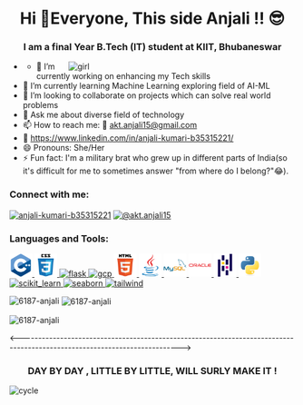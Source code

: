 <h1 align="center">Hi 👋Everyone, This side Anjali !! 😎</h1>
<h3 align="center">I am a final Year B.Tech (IT) student at KIIT, Bhubaneswar</h3>

<img align="right" alt="girl" width="400" src ="https://img.freepik.com/premium-vector/online-learning-concept-with-cartoon-character_29937-6229.jpg?w=740">

- - 🔭 I’m currently working on enhancing my Tech skills 
- 🌱 I’m currently learning Machine Learning exploring field of AI-ML
- 👯 I’m looking to collaborate on projects which can solve real world problems
- 💬 Ask me about diverse field of technology
- 📫 How to reach me: 📧 akt.anjali15@gmail.com
- 🔎 https://www.linkedin.com/in/anjali-kumari-b35315221/ 
- 😄 Pronouns: She/Her
- ⚡ Fun fact: I'm a military brat who grew up in different parts of India(so it's difficult for me to sometimes answer "from where do I belong?"😂). 


<h3 align="left">Connect with me:</h3>
<p align="left">
<a href="https://linkedin.com/in/anjali-kumari-b35315221" target="blank"><img align="center" src="https://raw.githubusercontent.com/rahuldkjain/github-profile-readme-generator/master/src/images/icons/Social/linked-in-alt.svg" alt="anjali-kumari-b35315221" height="30" width="40" /></a>
<a href="https://medium.com/@akt.anjali15" target="blank"><img align="center" src="https://raw.githubusercontent.com/rahuldkjain/github-profile-readme-generator/master/src/images/icons/Social/medium.svg" alt="@akt.anjali15" height="30" width="40" /></a>
</p>

<h3 align="left">Languages and Tools:</h3>
<p align="left"> <a href="https://www.w3schools.com/cpp/" target="_blank" rel="noreferrer"> <img src="https://raw.githubusercontent.com/devicons/devicon/master/icons/cplusplus/cplusplus-original.svg" alt="cplusplus" width="40" height="40"/> </a> <a href="https://www.w3schools.com/css/" target="_blank" rel="noreferrer"> <img src="https://raw.githubusercontent.com/devicons/devicon/master/icons/css3/css3-original-wordmark.svg" alt="css3" width="40" height="40"/> </a> <a href="https://flask.palletsprojects.com/" target="_blank" rel="noreferrer"> <img src="https://www.vectorlogo.zone/logos/pocoo_flask/pocoo_flask-icon.svg" alt="flask" width="40" height="40"/> </a> <a href="https://cloud.google.com" target="_blank" rel="noreferrer"> <img src="https://www.vectorlogo.zone/logos/google_cloud/google_cloud-icon.svg" alt="gcp" width="40" height="40"/> </a> <a href="https://www.w3.org/html/" target="_blank" rel="noreferrer"> <img src="https://raw.githubusercontent.com/devicons/devicon/master/icons/html5/html5-original-wordmark.svg" alt="html5" width="40" height="40"/> </a> <a href="https://www.java.com" target="_blank" rel="noreferrer"> <img src="https://raw.githubusercontent.com/devicons/devicon/master/icons/java/java-original.svg" alt="java" width="40" height="40"/> </a> <a href="https://www.mysql.com/" target="_blank" rel="noreferrer"> <img src="https://raw.githubusercontent.com/devicons/devicon/master/icons/mysql/mysql-original-wordmark.svg" alt="mysql" width="40" height="40"/> </a> <a href="https://www.oracle.com/" target="_blank" rel="noreferrer"> <img src="https://raw.githubusercontent.com/devicons/devicon/master/icons/oracle/oracle-original.svg" alt="oracle" width="40" height="40"/> </a> <a href="https://pandas.pydata.org/" target="_blank" rel="noreferrer"> <img src="https://raw.githubusercontent.com/devicons/devicon/2ae2a900d2f041da66e950e4d48052658d850630/icons/pandas/pandas-original.svg" alt="pandas" width="40" height="40"/> </a> <a href="https://www.python.org" target="_blank" rel="noreferrer"> <img src="https://raw.githubusercontent.com/devicons/devicon/master/icons/python/python-original.svg" alt="python" width="40" height="40"/> </a> <a href="https://scikit-learn.org/" target="_blank" rel="noreferrer"> <img src="https://upload.wikimedia.org/wikipedia/commons/0/05/Scikit_learn_logo_small.svg" alt="scikit_learn" width="40" height="40"/> </a> <a href="https://seaborn.pydata.org/" target="_blank" rel="noreferrer"> <img src="https://seaborn.pydata.org/_images/logo-mark-lightbg.svg" alt="seaborn" width="40" height="40"/> </a> <a href="https://tailwindcss.com/" target="_blank" rel="noreferrer"> <img src="https://www.vectorlogo.zone/logos/tailwindcss/tailwindcss-icon.svg" alt="tailwind" width="40" height="40"/> </a> </p>

<p><img align="left" src="https://github-readme-stats.vercel.app/api/top-langs?username=6187-anjali&show_icons=true&locale=en&layout=compact" alt="6187-anjali" /></p>

<p>&nbsp;<img align="center" src="https://github-readme-stats.vercel.app/api?username=6187-anjali&show_icons=true&locale=en" alt="6187-anjali" /></p>

<p><img align="center" src="https://github-readme-streak-stats.herokuapp.com/?user=6187-anjali&" alt="6187-anjali" /></p>

<-------------------------------------------------------------------------------------------------------------------------->
<h3 align="center">DAY BY DAY , LITTLE BY LITTLE, WILL SURLY MAKE IT !</h3>
<img align="centre" alt= "cycle" src="https://i.pinimg.com/564x/26/4d/fc/264dfc7720095daf0e3fca1db6e669a8.jpg">

<!--
**6187-Anjali/6187-Anjali** is a ✨ _special_ ✨ repository because its `README.md` (this file) appears on your GitHub profile.

Here are some ideas to get you started:

- 🔭 I’m currently working on ...
- 🌱 I’m currently learning ...
- 👯 I’m looking to collaborate on ...
- 🤔 I’m looking for help with ...
- 💬 Ask me about ...
- 📫 How to reach me: ...
- 😄 Pronouns: ...
- ⚡ Fun fact: ...
-->
